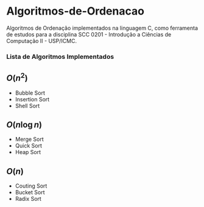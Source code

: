 # Algoritmos-de-Ordenacao
Algoritmos de Ordenação implementados na linguagem C, como ferramenta de estudos para a disciplina SCC 0201 - Introdução a Ciências de Computação II - USP/ICMC.

### Lista de Algoritmos Implementados

## $O(n^2)$

* Bubble Sort
* Insertion Sort
* Shell Sort


## $O(n\log{n})$

* Merge Sort
* Quick Sort
* Heap Sort

## $O(n)$

* Couting Sort
* Bucket Sort
* Radix Sort
